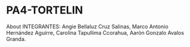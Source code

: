 # PA4-TORTELIN
About INTEGRANTES: 
Angie Bellaluz Cruz Salinas,
Marco Antonio Hernández Aguirre,
Carolina Tapullima Ccorahua, 
Aarón Gonzalo Avalos Granda.
